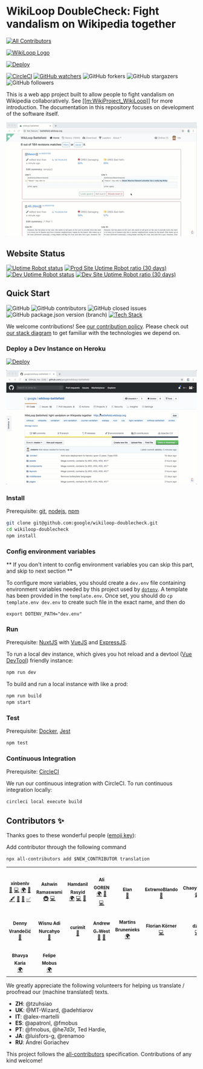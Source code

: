 # WikiLoop DoubleCheck: Fight vandalism on Wikipedia together
<!-- ALL-CONTRIBUTORS-BADGE:START - Do not remove or modify this section -->
[![All Contributors](https://img.shields.io/badge/all_contributors-16-orange.svg?style=flat-square)](#contributors-)
<!-- ALL-CONTRIBUTORS-BADGE:END -->

[![WikiLoop Logo](static/wikiloop-doublecheck-logo.svg)](https://meta.wikimedia.org/wiki/WikiProject_WikiLoop)

[![Deploy](https://www.herokucdn.com/deploy/button.svg)](https://heroku.com/deploy)

[![CircleCI](https://circleci.com/gh/google/wikiloop-doublecheck/tree/master.svg?style=svg)](https://circleci.com/gh/google/wikiloop-doublecheck/tree/master) 
[![GitHub watchers](https://img.shields.io/github/watchers/google/wikiloop-doublecheck.svg?label=Watch&style=social)](https://img.shields.io/github/watchers/google/wikiloop-doublecheck.svg?label=Watch&style=social)
![GitHub forkers](https://img.shields.io/github/forks/google/wikiloop-doublecheck.svg?label=Fork&style=social)
![GitHub stargazers](https://img.shields.io/github/stars/google/wikiloop-doublecheck.svg?label=Star&style=social)
![GitHub followers](https://img.shields.io/github/followers/xinbenlv.svg?label=Follow&style=social)

This is a web app project built to allow people to fight vandalism on Wikipedia collaboratively. See [[[m:WikiProject_WikiLoop]]](https://meta.wikimedia.org/wiki/WikiProject_WikiLoop) for more introduction. The documentation in this repository focuses on development of the software itself.

[![Vandalism Example](./assets/demo-1.2.0-beta.gif)](http://doublecheck.wikiloop.org/?utm_source=github&utm_medium=markdown&utm_campaign=repo_readme_img)

## Website Status

[![Uptime Robot status](https://img.shields.io/uptimerobot/status/m783127048-3a1e3c13cdc8e36abba87357.svg?label=prod)](http://doublecheck.wikiloop.org/?utm_source=github&utm_medium=markdown&utm_campaign=repo_readme_up_badge)
[![Prod Site Uptime Robot ratio (30 days)](https://img.shields.io/uptimerobot/ratio/m783127048-3a1e3c13cdc8e36abba87357.svg?label=prod%20uptime)](http://doublecheck.wikiloop.org/?utm_source=github&utm_medium=markdown&utm_campaign=repo_readme_up_ratio_badge)
[![Dev Uptime Robot status](https://img.shields.io/uptimerobot/status/m783127051-01afa8e12cb12e059a95f54c.svg?label=dev)](http://dev.doublecheck.wikiloop.org/?utm_source=github&utm_medium=markdown&utm_campaign=repo_readme_up_badge)
[![Dev Site Uptime Robot ratio (30 days)](https://img.shields.io/uptimerobot/ratio/m783127051-01afa8e12cb12e059a95f54c.svg?label=dev%20uptime)](http://dev.doublecheck.wikiloop.org/?utm_source=github&utm_medium=markdown&utm_campaign=repo_readme_up_ratio_badge)

## Quick Start
![GitHub](https://img.shields.io/github/license/google/wikiloop-doublecheck.svg)
![GitHub contributors](https://img.shields.io/github/contributors/google/wikiloop-doublecheck.svg)
![GitHub closed issues](https://img.shields.io/github/issues-closed-raw/google/wikiloop-doublecheck.svg)
![GitHub package.json version (branch)](https://img.shields.io/github/package-json/v/google/wikiloop-doublecheck/master.svg) 
[![Tech Stack](https://img.shields.io/badge/tech-stack-blue.svg)](https://stackshare.io/project-wikiloop/doublecheck)

We welcome contributions! See [our contribution policy](CONTRIBUTING.md). Please check out [our stack diagram](https://stackshare.io/project-wikiloop/doublecheck) to get familiar with the technologies we depend on.
### Deploy a Dev Instance on Heroku

[![Deploy](https://www.herokucdn.com/deploy/button.svg)](https://heroku.com/deploy)

![Demo: Deploy to Heroku](./assets/demo-deploy-to-heroku-btn.gif)
 
### Install

Prerequisite: [git](https://git-scm.com), [nodejs](https://nodejs.org), [npm](https://npmjs.com)  

```bash
git clone git@github.com:google/wikiloop-doublecheck.git
cd wikiloop-doublecheck
npm install 
```

### Config environment variables

** If you don't intent to config environment variables you can skip this part, and skip to next section **

To configure more variables, you should create a `dev.env` file containing environment variables needed by this project used by [`dotenv`](https://www.npmjs.com/package/dotenv). A template has been provided in the `template.env`. Once set, you should do `cp template.env dev.env` to create such file in the exact name, and then do

```
export DOTENV_PATH="dev.env"
```

### Run

Prerequisite: [NuxtJS](https://nuxtjs.org) with [VueJS](https://vuejs.org) and [ExpressJS](https://expressjs.com).

To run a local dev instance, which gives you hot reload and a devtool ([Vue DevTool](https://github.com/vuejs/vue-devtools)) friendly instance:

```bash
npm run dev
``` 

To build and run a local instance with like a prod:

```bash
npm run build
npm start
```

### Test

Prerequisite: [Docker](https://www.docker.com/), [Jest](http://jestjs.io)

```bash
npm test
```

### Continuous Integration

Prerequisite: [CircleCI](https://circleci.com)

We run our continuous integration with CircleCI. To run continuous integration locally:

```bash
circleci local execute build
```

## Contributors ✨

Thanks goes to these wonderful people ([emoji key](https://allcontributors.org/docs/en/emoji-key)):

Add contributor through the following command

```shell script
npx all-contributors add $NEW_CONTRIBUTOR translation
```
<!-- ALL-CONTRIBUTORS-LIST:START - Do not remove or modify this section -->
<!-- prettier-ignore-start -->
<!-- markdownlint-disable -->
<table>
  <tr>
    <td align="center"><a href="http://keybase.io/xinbenlv"><img src="https://avatars2.githubusercontent.com/u/640325?v=4" width="100px;" alt=""/><br /><sub><b>xinbenlv</b></sub></a><br /><a href="https://github.com/google/wikiloop-doublecheck/commits?author=xinbenlv" title="Documentation">📖</a> <a href="https://github.com/google/wikiloop-doublecheck/commits?author=xinbenlv" title="Code">💻</a> <a href="#translation-xinbenlv" title="Translation">🌍</a> <a href="https://github.com/google/wikiloop-doublecheck/issues?q=author%3Axinbenlv" title="Bug reports">🐛</a> <a href="#content-xinbenlv" title="Content">🖋</a> <a href="#ideas-xinbenlv" title="Ideas, Planning, & Feedback">🤔</a> <a href="#projectManagement-xinbenlv" title="Project Management">📆</a> <a href="#tutorial-xinbenlv" title="Tutorials">✅</a></td>
    <td align="center"><a href="https://epicfaace.github.io/"><img src="https://avatars2.githubusercontent.com/u/1689183?v=4" width="100px;" alt=""/><br /><sub><b>Ashwin Ramaswami</b></sub></a><br /><a href="#infra-epicfaace" title="Infrastructure (Hosting, Build-Tools, etc)">🚇</a> <a href="https://github.com/google/wikiloop-doublecheck/commits?author=epicfaace" title="Code">💻</a></td>
    <td align="center"><a href="https://www.facebook.com/hamdanil"><img src="https://avatars0.githubusercontent.com/u/4159519?v=4" width="100px;" alt=""/><br /><sub><b>Hamdanil Rasyid</b></sub></a><br /><a href="#translation-hrasyid" title="Translation">🌍</a> <a href="https://github.com/google/wikiloop-doublecheck/commits?author=hrasyid" title="Code">💻</a> <a href="https://github.com/google/wikiloop-doublecheck/issues?q=author%3Ahrasyid" title="Bug reports">🐛</a></td>
    <td align="center"><a href="https://aligoren.com"><img src="https://avatars0.githubusercontent.com/u/4205423?v=4" width="100px;" alt=""/><br /><sub><b>Ali GOREN</b></sub></a><br /><a href="#translation-aligoren" title="Translation">🌍</a> <a href="https://github.com/google/wikiloop-doublecheck/issues?q=author%3Aaligoren" title="Bug reports">🐛</a> <a href="https://github.com/google/wikiloop-doublecheck/commits?author=aligoren" title="Code">💻</a></td>
    <td align="center"><a href="https://github.com/ElanHR"><img src="https://avatars3.githubusercontent.com/u/573697?v=4" width="100px;" alt=""/><br /><sub><b>Elan</b></sub></a><br /><a href="https://github.com/google/wikiloop-doublecheck/issues?q=author%3AElanHR" title="Bug reports">🐛</a></td>
    <td align="center"><a href="https://github.com/ExtremoBlando"><img src="https://avatars3.githubusercontent.com/u/18313773?v=4" width="100px;" alt=""/><br /><sub><b>ExtremoBlando</b></sub></a><br /><a href="https://github.com/google/wikiloop-doublecheck/issues?q=author%3AExtremoBlando" title="Bug reports">🐛</a></td>
    <td align="center"><a href="https://github.com/ChaoyueFred"><img src="https://avatars1.githubusercontent.com/u/14314482?v=4" width="100px;" alt=""/><br /><sub><b>ChaoyueFred</b></sub></a><br /><a href="#video-ChaoyueFred" title="Videos">📹</a></td>
  </tr>
  <tr>
    <td align="center"><a href="http://simia.net"><img src="https://avatars0.githubusercontent.com/u/663648?v=4" width="100px;" alt=""/><br /><sub><b>Denny Vrandečić</b></sub></a><br /><a href="https://github.com/google/wikiloop-doublecheck/issues?q=author%3Avrandezo" title="Bug reports">🐛</a></td>
    <td align="center"><a href="https://wisn.github.io/"><img src="https://avatars1.githubusercontent.com/u/8147926?v=4" width="100px;" alt=""/><br /><sub><b>Wisnu Adi Nurcahyo</b></sub></a><br /><a href="https://github.com/google/wikiloop-doublecheck/issues?q=author%3Awisn" title="Bug reports">🐛</a></td>
    <td align="center"><a href="https://curimit.com/blog"><img src="https://avatars0.githubusercontent.com/u/1249753?v=4" width="100px;" alt=""/><br /><sub><b>curimit</b></sub></a><br /><a href="https://github.com/google/wikiloop-doublecheck/issues?q=author%3Acurimit" title="Bug reports">🐛</a></td>
    <td align="center"><a href="http://www.andrew-g-west.com"><img src="https://avatars0.githubusercontent.com/u/1369929?v=4" width="100px;" alt=""/><br /><sub><b>Andrew G. West</b></sub></a><br /><a href="#question-westand" title="Answering Questions">💬</a> <a href="#tool-westand" title="Tools">🔧</a></td>
    <td align="center"><a href="http://aiz.miga.lv"><img src="https://avatars1.githubusercontent.com/u/1764614?v=4" width="100px;" alt=""/><br /><sub><b>Martins Brunenieks</b></sub></a><br /><a href="#translation-papuass" title="Translation">🌍</a></td>
    <td align="center"><a href="https://florian-koerner.com"><img src="https://avatars0.githubusercontent.com/u/647303?v=4" width="100px;" alt=""/><br /><sub><b>Florian Körner</b></sub></a><br /><a href="https://github.com/google/wikiloop-doublecheck/commits?author=FlorianKoerner" title="Code">💻</a></td>
    <td align="center"><a href="https://github.com/dz-s"><img src="https://avatars2.githubusercontent.com/u/27350480?v=4" width="100px;" alt=""/><br /><sub><b>dz_s</b></sub></a><br /><a href="https://github.com/google/wikiloop-doublecheck/commits?author=dz-s" title="Code">💻</a></td>
  </tr>
  <tr>
    <td align="center"><a href="https://bhavyakaria.github.io/"><img src="https://avatars3.githubusercontent.com/u/16178833?v=4" width="100px;" alt=""/><br /><sub><b>Bhavya Karia</b></sub></a><br /><a href="#translation-bhavyakaria" title="Translation">🌍</a></td>
    <td align="center"><a href="https://github.com/fmobus"><img src="https://avatars0.githubusercontent.com/u/396521?v=4" width="100px;" alt=""/><br /><sub><b>Felipe Mobus</b></sub></a><br /><a href="#translation-fmobus" title="Translation">🌍</a></td>
  </tr>
</table>

We greatly appreciate the following volunteers for helping us translate / proofread our (machine translated) texts.
- **ZH**: @tzuhsiao
- **UK**: @MT-Wizard, @adehtiarov 
- **IT**: @alex-martelli
- **ES**: @apatronl, @fmobus
- **PT**: @fmobus, @he7d3r, Ted Hardie, 
- **JA**: @luisfors-g, @renamoo
- **RU**: Andrei Goriachev


<!-- markdownlint-enable -->
<!-- prettier-ignore-end -->
<!-- ALL-CONTRIBUTORS-LIST:END -->

This project follows the [all-contributors](https://github.com/all-contributors/all-contributors) specification. Contributions of any kind welcome!
